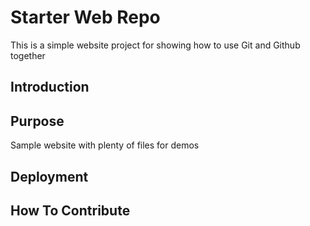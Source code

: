 # Starter Web Repo

This is a simple website project for
showing how to use Git and Github together

## Introduction

## Purpose

Sample website with plenty of files for demos

## Deployment

## How To Contribute